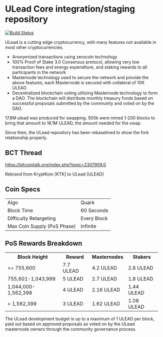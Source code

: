 ULead Core integration/staging repository
=====================================

[![Build Status](https://travis-ci.org/uleadproject/ULead.svg?branch=master)](https://travis-ci.org/uleadproject/ULead)

ULead is a cutting edge cryptocurrency, with many features not available in most other cryptocurrencies.
- Anonymized transactions using zerocoin technology
- 100% Proof of Stake 3.0 Consensus protocol, allowing very low transaction fees and energy expenditure, and staking rewards to all participants in the network
- Masternode technology used to secure the network and provide the above features, each Masternode is secured
  with collateral of 10K ULEAD
- Decentralized blockchain voting utilizing Masternode technology to form a DAO. The blockchain will distribute monthly treasury funds based on successful proposals submitted by the community and voted on by the DAO.

17.6M ulead was produced for swapping. 500k were mined 1-200 blocks to bring that amount to 18.1M ULEAD, the amount needed for the swap.

Since then, the ULead repository has been rebaselined to show the fork relationship properly.

## BCT Thread ##

https://bitcointalk.org/index.php?topic=2307909.0

Rebrand from KryptKoin [KTK] to ULead [ULEAD]

## Coin Specs ##
<table>
<tr><td>Algo</td><td>Quark</td></tr>
<tr><td>Block Time</td><td>60 Seconds</td></tr>
<tr><td>Difficulty Retargeting</td><td>Every Block</td></tr>
<tr><td>Max Coin Supply (PoS Phase)</td><td>Infinite</td></tr>
</table>

## PoS Rewards Breakdown ##

<table>
<th>Block Height</th><th>Reward</th><th>Masternodes</th><th>Stakers</th>
<tr><td><= 755,600</td><td>7.7 ULEAD</td><td>4.2 ULEAD</td><td>2.8 ULEAD</td></tr>
<tr><td>755,601-1,043,999</td><td>5 ULEAD</td><td>2.7 ULEAD</td><td>1.8 ULEAD</td></tr>
<tr><td>1,044,000-1,562,398</td><td>4 ULEAD</td><td>2.16 ULEAD</td><td>1.44 ULEAD</td></tr>
<tr><td>> 1,562,399</td><td>3 ULEAD</td><td>1.62 ULEAD</td><td>1.08 ULEAD</td></tr>
</table>

The ULead development budget is up to a maximum of 1 ULEAD per block, paid out based on approved proposals as voted on by the ULead masternode owners through the community governance process.
